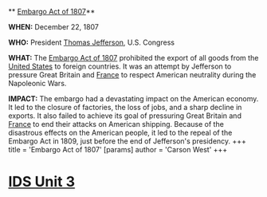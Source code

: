 ** [Embargo Act of 1807](./../embargo-act-of-1807/)**

**WHEN:** December 22, 1807

**WHO:** President [Thomas Jefferson](./../thomas-jefferson/), U.S. Congress

**WHAT:** The [Embargo Act of 1807](./../embargo-act-of-1807/) prohibited the export of all goods from the [United States](./../united-states/) to foreign countries. It was an attempt by Jefferson to pressure Great Britain and [France](./../france/) to respect American neutrality during the Napoleonic Wars.

**IMPACT:** The embargo had a devastating impact on the American economy. It led to the closure of factories, the loss of jobs, and a sharp decline in exports. It also failed to achieve its goal of pressuring Great Britain and [France](./../france/) to end their attacks on American shipping. Because of the disastrous effects on the American people, it led to the repeal of the Embargo Act in 1809, just before the end of Jefferson's presidency.
+++
 title = 'Embargo Act of 1807'
[params]
	author = 'Carson West'
+++
# [IDS Unit 3](./../ids-unit-3/)